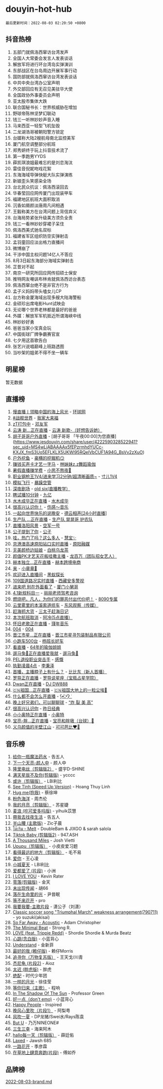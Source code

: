 # douyin-hot-hub

`最后更新时间：2022-08-03 02:20:50 +0800`

## 抖音热榜

1. 五部门就佩洛西窜访台湾发声
1. 全国人大常委会发言人发表谈话
1. 解放军将进行环台湾岛实弹演训
1. 东部战区在台岛周边开展军事行动
1. 国防部就佩洛西窜访台湾发表谈话
1. 中共中央台湾办公室声明
1. 外交部回应有无召见美驻华大使
1. 全国政协外事委员会声明
1. 亚太股市集体大跌
1. 联合国秘书长：世界核威胁在增加
1. 野球帝陈林坚梦幻联动
1. 钱三一听林妙妙声音入睡
1. 马来西亚一轻型飞机坠毁
1. 二龙湖浩哥被朝阳警方锁定
1. 台媒称大陆2艘航母南北监控美军
1. 厦门航空调整部分航班
1. 郑秀妍终于玩上抖音技术流了
1. 第一季跑男YYDS
1. 薛凯琪浪姐最难忘的是刘恋淘汰
1. 雷佳音倪妮吻戏花絮
1. 东海海域导弹快艇大队实弹演练
1. 新娘歪头笑感染全场
1. 台北民众抗议：佩洛西滚回去
1. 华春莹回应网传厦门出现装甲车
1. 福建地区航班大面积取消
1. 沉香如屑颜淡唐周凡间相遇
1. 王毅称美方在台湾问题上背信弃义
1. 台海局势紧张升级美方须负全责
1. 钱三一看林妙妙穿裙子呆住
1. 佩洛西美式驰名双标
1. 福建省军区组织防空实弹射击
1. 孟羽童回应淡出格力直播间
1. 微博崩了
1. 干涉中国主权问题14亿人不答应
1. 8月3日起东海部分海域实弹射击
1. 芷昔对不起
1. 南京一研究所回应网传招硕士保安
1. 推特网友嘲讽布林肯就佩洛西访台表态
1. 佩洛西窜台绝不是非官方行为
1. 孟子义妈妈带头嗑女儿CP
1. 台方称金厦海域出现多艘大陆海警船
1. 金硕珍出席电影Hunt试映会
1. 无论哪个世界老林都是最好的爸爸
1. 外媒：解放军军机抵近所谓海峡中线
1. 林妙妙好勇
1. 爸爸当家小宝真会玩
1. 中国街球厂牌争霸赛官宣
1. 七夕用这首歌告白
1. 张艺兴说唱巅峰上班路透图
1. 当吵架的姐弟不得不坐一辆车

## 明星榜

暂无数据

## 直播榜

1. [慢直播丨领略中国的海上风光](https://webcast.amemv.com/webcast/reflow/7127291985412623134) - [环球网](https://www.iesdouyin.com/share/user/99854964202?sec_uid=MS4wLjABAAAACmUNK8yr2VV3JyWj5_zVxjC0llSWAcYSjtOV0EdyQxs)
1. [#战舰世界](https://webcast.amemv.com/webcast/reflow/7127312258171816735) - [我家大来福](https://www.iesdouyin.com/share/user/4064272446919576?sec_uid=MS4wLjABAAAAKcKdCEJNDmB5aQ_ll554163PJfYd0LFRwGmAISZP6FlpSEfbyPRrA9cw3K04lnIW)
1. [zT打包中](https://webcast.amemv.com/webcast/reflow/7127329921541606158) - [邓友军](https://www.iesdouyin.com/share/user/75696602069?sec_uid=MS4wLjABAAAAEBDkhzJvrosLw6NmRCkvzzq60qicdJwkLkGO1txudj4)
1. [云涛 新...正在直播](https://webcast.amemv.com/webcast/reflow/7127329274639108905) - [云涛 新歌-（好想告诉她）](https://www.iesdouyin.com/share/user/99800378070?sec_uid=MS4wLjABAAAAwpB33NRaN_QU9iG2bjE_B6sx3U4wO_ZjIbyBbx10bZA)
1. [胡子哥哥户外直播](https://webcast.amemv.com/webcast/reflow/7127332295110970126) - [胡子哥哥  「午夜00:00]为您直播](https://www.iesdouyin.com/share/user/4222590328522941?sec_uid=MS4wLjABAAAAx5fEPzrmhdYUCc-KXJX_fmS3Uo5EFLKLX5UKWl95RQelVbCUF1A94G_BsVv2zXuO)
1. [户外挖鱼](https://webcast.amemv.com/webcast/reflow/7127334396033501960) - [豪横的挖掘机😏](https://www.iesdouyin.com/share/user/3351739416190871?sec_uid=MS4wLjABAAAA2e6_Aayr_yMH5zPKFLukWmx0T2yjwEKcPPsWWEn7TqnlkQTbox0o9gQ9fNxTGNEv)
1. [赚钱买声卡才艺一字马](https://webcast.amemv.com/webcast/reflow/7127333756393884453) - [林妹妹z.z舞蹈瑜伽](https://www.iesdouyin.com/share/user/70026030607?sec_uid=MS4wLjABAAAAKQ4GeMaB74weFzW9LW41Zqqas7IycNXwGXPGr2iufHE)
1. [暑假直播赚学费](https://webcast.amemv.com/webcast/reflow/7127326464340839175) - [小思不熬夜🧸](https://www.iesdouyin.com/share/user/51635209305?sec_uid=MS4wLjABAAAAZIaT0r8LFMDoYs9ghuUIcq0e9lHNhI7VZEDJoKWPLU4)
1. [职业钢枪王1V4/进来学习2分钟/超清晰画质~](https://webcast.amemv.com/webcast/reflow/7127343535673625374) - [寸儿1V4](https://www.iesdouyin.com/share/user/2560127808576524?sec_uid=MS4wLjABAAAAGjewpAE3o0eg1isrm99v0gTyRCz2WvsEA7Ip0Zysi44Uf-g_tvbGoKweh7uCpT5r)
1. [模拟飞行](https://webcast.amemv.com/webcast/reflow/7127324053592869646) - [暴躁空管](https://www.iesdouyin.com/share/user/3065892068130939?sec_uid=MS4wLjABAAAABBf6Mnx0bXC5cEWpU9QGbxCFq1n4D7m2r5JL9QMSnqSDoPIrtpqibNrVetRMIbXb)
1. [深夜剧场](https://webcast.amemv.com/webcast/reflow/7127331169506626312) - [old six(直播教学）](https://www.iesdouyin.com/share/user/50714437659?sec_uid=MS4wLjABAAAAD15FU6f7MTaCDZUZI7RV2felVUQFjCZq-vcSqNr6npE)
1. [瞎试播10分钟](https://webcast.amemv.com/webcast/reflow/7127341617937206056) - [九亿](https://www.iesdouyin.com/share/user/3540842931038816?sec_uid=MS4wLjABAAAA43gZn2RII9fkzFDqyKfL2VmCCFXYQCkWpIlRrehB3TUNr2vF_5gTf1c19uri3vB8)
1. [水木成华正在直播](https://webcast.amemv.com/webcast/reflow/7127341344279825166) - [水木成华](https://www.iesdouyin.com/share/user/1429017132547847?sec_uid=MS4wLjABAAAAyAibv6qY10N_4n87ESnOA8FzxgKmN5oWNjsjq3qPT1_zg6KIcwML40tXL4suk7z9)
1. [很高兴认识你！](https://webcast.amemv.com/webcast/reflow/7127295887319436046) - [伤感～音乐](https://www.iesdouyin.com/share/user/3699186218833796?sec_uid=MS4wLjABAAAAI2x9tv9hPrXtRWV_DXNFGWYl1A62Ia0js_RlhO6dCcr0xTVsk4SxuqXN7guCc9pI)
1. [一起向世界快乐的说晚安](https://webcast.amemv.com/webcast/reflow/7127253062187584287) - [德云相声[24小时直播]](https://www.iesdouyin.com/share/user/3659609647876952?sec_uid=MS4wLjABAAAAXyGVVHTCXGyQhVoQHBwiw-6TlQpLDaDCTCn8VGLh_B8G2dCrswKcLQp-XZJnz7P-)
1. [生产队 ...正在直播](https://webcast.amemv.com/webcast/reflow/7127305435882801950) - [生产队 晃晃哥 护农队](https://www.iesdouyin.com/share/user/1538957124835262?sec_uid=MS4wLjABAAAA61chnoa_EfBkmmtyLMZyINYGziOXOl7p0Cozypqurcpyz9EI1hKnm-m0W-aILqn7)
1. [直播洛阳风景](https://webcast.amemv.com/webcast/reflow/7127334388718668555) - [空军一号](https://www.iesdouyin.com/share/user/72663277982?sec_uid=MS4wLjABAAAAytVcfSxdbLHkG3YqP1dXwUQHzmhjGt7gztVuq7KjNSw)
1. [公子提到了你](https://webcast.amemv.com/webcast/reflow/7127110266101189407) - [公子](https://www.iesdouyin.com/share/user/2080695592693535?sec_uid=MS4wLjABAAAAhKX6ffJ8levb9HLA0ZshZWZK5B5hurAw0izGDSkIWVz05YO2V4y-NfTle5egi90x)
1. [哇，热门了吗？这么多人](https://webcast.amemv.com/webcast/reflow/7127312267099573022) - [慧宝✨](https://www.iesdouyin.com/share/user/1881979051582349?sec_uid=MS4wLjABAAAAuigGAvykF-jJyVaRCAd0QFI6wmKo_7VlIthu96DJGktEIDd2P_9xhPMGByw0dddq)
1. [京港澳高速原阳站口实时直播](https://webcast.amemv.com/webcast/reflow/7127160437799488286) - [原阳融媒](https://www.iesdouyin.com/share/user/111244754312?sec_uid=MS4wLjABAAAAEw37AzIjw9dtVJ2mjeg2w4kPxlO1w66z2WfEFHjyRqI)
1. [无美颜桥边姑娘](https://webcast.amemv.com/webcast/reflow/7127295359777245967) - [白桃乌龙茶](https://www.iesdouyin.com/share/user/59241613094?sec_uid=MS4wLjABAAAAwkMZ287Rvdy_kWF3G9WUscdav8KKveTQ_LXG8Snh6Rc)
1. [颜值PK才艺天花板哇撒主播](https://webcast.amemv.com/webcast/reflow/7127310181548985118) - [龙百万（团队招女艺人）](https://www.iesdouyin.com/share/user/2085120638726839?sec_uid=MS4wLjABAAAAqCHcxMhK1KUsZKsk1AxcJ6dnJMYFBstkjjDxb4y2Fp9tpCuCsa6roOq89TLc2hCa)
1. [赫本独立...正在直播](https://webcast.amemv.com/webcast/reflow/7127305908182665999) - [赫本跨境电商](https://www.iesdouyin.com/share/user/110428541889?sec_uid=MS4wLjABAAAAlyQ7VGpsMplxRPyNE1nW7KJwdgnkV3243seWu355a9w)
1. [来](https://webcast.amemv.com/webcast/reflow/7127335925381696291) - [小章章🐙](https://www.iesdouyin.com/share/user/66742967408?sec_uid=MS4wLjABAAAAVZoZPSmP8PXV3pkI70hsYZKtrtn8IFlAzylhpHYmvKc)
1. [欢迎进入直播间](https://webcast.amemv.com/webcast/reflow/7127334175790697246) - [黑蚁探长](https://www.iesdouyin.com/share/user/581012554006318?sec_uid=MS4wLjABAAAA-2ByRJHjkSRcGqgsZ5IXtqRWhUhXsh4h3CmiVvL7k9w)
1. [109国道路况实时直播](https://webcast.amemv.com/webcast/reflow/7127081565284535053) - [西藏安多警视](https://www.iesdouyin.com/share/user/111579226949?sec_uid=MS4wLjABAAAAhU367KAmDZ8jZ3A-OuMPJQg6pJNtwbWw5_TA0IB_KiY)
1. [进来吧 别在外面看了](https://webcast.amemv.com/webcast/reflow/7127310589822978851) - [厦门小舅哥](https://www.iesdouyin.com/share/user/72217183154?sec_uid=MS4wLjABAAAAKPwe4bexL2td-jBsdP7nDEiK6GaD8JLloDqrfmAQMSY)
1. [4.1新规科目一](https://webcast.amemv.com/webcast/reflow/7127323820154800904) - [丽丽老师驾考咨询](https://www.iesdouyin.com/share/user/984785564738116?sec_uid=MS4wLjABAAAAbHgGfhFF85DsoD2gq-XZqCplX9gWFIZcGSE1_BL0mb8)
1. [燃烧吧，凡人，为你们的罪恶付出代价吧！](https://webcast.amemv.com/webcast/reflow/7127112290062568223) - [8090专属](https://www.iesdouyin.com/share/user/2783596299167662?sec_uid=MS4wLjABAAAAF-_z4h1EkqZ3DKFRBOdFeN9xUKotLr4zZnwqrhKszNmHWar2h9pIjfIAtoHSXPKk)
1. [云里雾里的本溪索道缆车](https://webcast.amemv.com/webcast/reflow/7125002570963192612) - [东风观察（传媒）](https://www.iesdouyin.com/share/user/2242612072816271?sec_uid=MS4wLjABAAAA9Rj2a5yFGEGxC1gCPXJBIL6ed2dc4rY1jnnpBv-Js3OS6vaHyWksONc2TLerAa5s)
1. [赶海抓大货](https://webcast.amemv.com/webcast/reflow/7127331499514678056) - [三太子赶海日记](https://www.iesdouyin.com/share/user/444633261030333?sec_uid=MS4wLjABAAAAi3Qm6NylUrFIudWbe9bLTQQ3fPn3V-YwIQP0_3GHj_M)
1. [本次航班取消](https://webcast.amemv.com/webcast/reflow/7127315595158113031) - [阿冷(5点直播）](https://www.iesdouyin.com/share/user/1042772234086824?sec_uid=MS4wLjABAAAAlvnMNB_Md2c7Ebt-Wi3emc6ItvejE10RVBnibAir_8nc8Cov1FhXUdG_MPtZFh5O)
1. [怀旧老歌正在直播](https://webcast.amemv.com/webcast/reflow/7126693296952429349) - [瑾年音乐](https://www.iesdouyin.com/share/user/50255744213?sec_uid=MS4wLjABAAAAr5efp_RlcsvWt61g2w2rLb5hN2MKuhYZ7vHD7khXPlA)
1. [004](https://webcast.amemv.com/webcast/reflow/7127339647021173536) - [004](https://www.iesdouyin.com/share/user/58631829727?sec_uid=MS4wLjABAAAA4-Frwkjp544mbi4FjXruVJ0BPS3d5Cod6kjg1I_muYA)
1. [晋江市星...正在直播](https://webcast.amemv.com/webcast/reflow/7127341978093767436) - [晋江市星寻包装制品有限公司](https://www.iesdouyin.com/share/user/44442319857975?sec_uid=MS4wLjABAAAAKMtgsrYve9zTqN54IltRM-cGawOJ-5MQP5Or6SdQoxM)
1. [小跑车500台](https://webcast.amemv.com/webcast/reflow/7127331881028258598) - [杨班长好车](https://www.iesdouyin.com/share/user/3136267478635555?sec_uid=MS4wLjABAAAAdtU8WtUkz8jpOlpyzEMHrAi5YqsZyUwpQFYfNtIbZYpO23-Z49FNu5qqanR-4SX6)
1. [看直播](https://webcast.amemv.com/webcast/reflow/7127336331948100367) - [64年的瑜伽姐姐](https://www.iesdouyin.com/share/user/108820936560?sec_uid=MS4wLjABAAAApbtlIp1KrWaXmUbhdYOo46GO5i86eOq5B7SZP0D3teI)
1. [遛马兔🐰正在直播爱我就](https://webcast.amemv.com/webcast/reflow/7127342994574822159) - [遛马兔🐰](https://www.iesdouyin.com/share/user/3382533257702080?sec_uid=MS4wLjABAAAAx7svtt3EwaOZZ5IQS04dVkN7967fUzL2hZx2Ai-r2oSV-5zo4bOSvFae2L359XTB)
1. [PEL退役职业突击手](https://webcast.amemv.com/webcast/reflow/7127331635988548383) - [感慨](https://www.iesdouyin.com/share/user/64935712541?sec_uid=MS4wLjABAAAAStDH_GHyAnMKeYFwjDdioEiw0SPk5g1fC5Cf1c2F2cM)
1. [执勤凌晨4点](https://webcast.amemv.com/webcast/reflow/7127327514996919081) - [李秉泽](https://www.iesdouyin.com/share/user/3544435309420240?sec_uid=MS4wLjABAAAA1prUvJmdKECrjiEtPM5iBO1kRwiD9e2qXWiCIwYpld5tRRwTjM4Y2WV_Mc28fVyw)
1. [首播，主播脖子上有什么？](https://webcast.amemv.com/webcast/reflow/7127334155834182413) - [比比东（新人首播）](https://www.iesdouyin.com/share/user/3394897693128355?sec_uid=MS4wLjABAAAA-eQGIio7SDEpTiUf-kTfz4sJnBjcNUYV8fPZNUDYbfhS69G0FvFfPqv-0Zo9ONrE)
1. [罗导正在直播](https://webcast.amemv.com/webcast/reflow/7127342269618735886) - [罗导说星座（宝瓶占星学院）](https://www.iesdouyin.com/share/user/95591948189?sec_uid=MS4wLjABAAAAHRd4SRorKFxLNttjpDB1jGwoujgMm7X1iW92fcPc3yM)
1. [Dwan正在直播](https://webcast.amemv.com/webcast/reflow/7127324392102693639) - [DJ DW888](https://www.iesdouyin.com/share/user/100256936246?sec_uid=MS4wLjABAAAABadr86gAwPMFIaBYzcS8k_0JP24-D3Cjo5ujGkknibI)
1. [🇨🇳祖国...正在直播](https://webcast.amemv.com/webcast/reflow/7127338112665062175) - [🇨🇳祖国大地上的一粒尘埃🙏](https://www.iesdouyin.com/share/user/1750018916106059?sec_uid=MS4wLjABAAAAVl0Mn179zAlv82rpiJBU2mXShamqyWiUm4Ho193-OBNk9BSR6nvvHK2WW6jditdB)
1. [什么都不会怎么开直播](https://webcast.amemv.com/webcast/reflow/7127312430266419981) - [ʕ̯•͡˔•̯᷅ʔ ᐝ](https://www.iesdouyin.com/share/user/4821194913629?sec_uid=MS4wLjABAAAAdmb2oIFHm0a8lU8PuihsQVCI422vQDqbls8_k6E-PkI)
1. [晚上好兄弟们，可以聊聊球](https://webcast.amemv.com/webcast/reflow/7127325470655712031) - [“炸 裂 美 高”](https://www.iesdouyin.com/share/user/4275346428659100?sec_uid=MS4wLjABAAAA_AQxuSbCdcPoju0V2IkLmyBEEO06xJDu30_389LwGlrlGSjWzCUFTC9OfYQTMsQg)
1. [很高兴认识你](https://webcast.amemv.com/webcast/reflow/7127326346698607396) - [昨日经典](https://www.iesdouyin.com/share/user/2450169636075966?sec_uid=MS4wLjABAAAA8M6WE_zPnlESur8PKqkztmFKSpv6PlNhx9AcXGbumdUyWZHdUR9O-okFwvXf3Otp)
1. [小小奥特正在直播](https://webcast.amemv.com/webcast/reflow/7127336538056542984) - [小奥特](https://www.iesdouyin.com/share/user/2123889556063726?sec_uid=MS4wLjABAAAA-UeLEzLbY8S8ER2tK4I0wuKJuatd7EW7QParWsSBPDapPEfiqhXe75LVRNw8uOhg)
1. [宝亮-胖...正在直播](https://webcast.amemv.com/webcast/reflow/7127294778728647424) - [宝亮和胖墩（台球）🎱](https://www.iesdouyin.com/share/user/3980702166033288?sec_uid=MS4wLjABAAAA5bMF1-lSSziEcky77KoVuMBeGuUjuEkVjakTQw2MSkiYFL90H6p8hXc695iW-zEL)
1. [义乌颜值的半壁江山](https://webcast.amemv.com/webcast/reflow/7127316139520559879) - [可可芭比❤️‍🔥](https://www.iesdouyin.com/share/user/814064216579604?sec_uid=MS4wLjABAAAA0kFGAZ-iE5KVLlrgx1izzacj2YC4fdp0p7F8tDf36n8)

## 音乐榜

1. [给你一瓶魔法药水](https://sf6-cdn-tos.douyinstatic.com/obj/tos-cn-ve-2774/7feb593ee8de4da69c1370c49d58b610) - 告五人
1. [下一个天亮-颜人中](https://sf3-cdn-tos.douyinstatic.com/obj/tos-cn-ve-2774/708711beff664743880de4d894dbe1fc) - 颜人中
1. [隆里电丝（剪辑版2）](https://sf3-cdn-tos.douyinstatic.com/obj/tos-cn-ve-2774/71295eab838a43b2a4d5bb5f6bf8dbf7) - 盛宇D-SHINE
1. [满天星辰不及你(剪辑版)](https://sf6-cdn-tos.douyinstatic.com/obj/tos-cn-ve-2774/3ce8247b98cd4d9c9f6c054899259a87) - ycccc
1. [或许（剪辑版）](https://sf6-cdn-tos.douyinstatic.com/obj/tos-cn-ve-2774/9f28eadc95fd446ea33d23555c7f02ed) - LBI利比
1. [See Tình (Speed Up Version)](https://sf3-cdn-tos.douyinstatic.com/obj/tos-cn-ve-2774/301481e082f64064adeb6285740d54eb) - Hoang Thuy Linh
1. [Hug me(抱我)]() - 蔡徐坤
1. [粉色海洋]() - 周杰伦
1. [我的月亮（剪辑版）]() - 苏星婕
1. [麦浪 (吃可爱多吗版)](https://sf3-cdn-tos.douyinstatic.com/obj/tos-cn-ve-2774/fb2bf2aaa2854aaa8ec0fcfabbee4bd8) - yihuik苡慧
1. [帶我去找夜生活]() - 告五人
1. [半山腰 (主歌版)](https://sf3-cdn-tos.douyinstatic.com/obj/tos-cn-ve-2774/9c05de55a3e343cba35eda07fbd90ab2) - Zic子晨
1. [โต๊ะริม - Melt](https://sf3-cdn-tos.douyinstatic.com/obj/tos-cn-ve-2774/a9315380427a4088b0aaa11093a69b46) - DoubleBam & JIXGO & sarah salola
1. [Tiktok Baby (剪辑版2)](https://sf3-cdn-tos.douyinstatic.com/obj/tos-cn-ve-2774/409234e9be76489d9e51cf47453104f6) - 947.ASH
1. [A Thousand Miles]() - Josh Vietti
1. [Upupu（剪辑版）](https://sf3-cdn-tos.douyinstatic.com/obj/tos-cn-ve-2774/f05adf8a32ec4a9290c3215caa938174) - 小皮皮爱习题
1. [看得最远的地方（剪辑版）](https://sf6-cdn-tos.douyinstatic.com/obj/tos-cn-ve-2774/7e3cdc91401846d0a5a08ac34c7105ad) - 毛不易
1. [爱你](https://sf3-cdn-tos.douyinstatic.com/obj/tos-cn-ve-2774/738d8b240f1e4519b44cf31c84e02e24) - 王心凌
1. [小城夏天]() - LBI利比
1. [爱都爱了 (片段)]() - 小洲
1. [I LOVE YOU](https://sf3-cdn-tos.douyinstatic.com/obj/tos-cn-ve-2774/405c4cbe02ed4ee6ab6e84be1907f54f) - Kevin Rater
1. [零落(剪辑版)](https://sf3-cdn-tos.douyinstatic.com/obj/tos-cn-ve-2774/3f8755b6b8f9427abf5f192dbec92abc) - 金天
1. [未出现传闻]() - 胡66
1. [落在生命里的光](https://sf3-cdn-tos.douyinstatic.com/obj/tos-cn-ve-2774/6a3ac5299a304a0babc779305d06ec09) - 尹昔眠
1. [等不来花开]() - pro
1. [我要我要-主歌片段]() - 潇公子（刘潇）
1. [Classic soccer song "Triumphal March" weakness arrangement(790711)](https://sf3-cdn-tos.douyinstatic.com/obj/tos-cn-ve-2774/7881e2ee1b664fe9ae8d0b4e47c46751) - yo suzuki(akisai)
1. [So Far Away - Acoustic](https://sf6-cdn-tos.douyinstatic.com/obj/tos-cn-ve-2774/61ae1d10dc344d839cc414e60fbc1cd7) - Adam Christopher
1. [The Minimal Beat](https://sf6-cdn-tos.douyinstatic.com/obj/tos-cn-ve-2774/0c4d6af410e64cd1a4cee2611b1e0527) - Strong R.
1. [LOVE (feat. Trippie Redd)](https://sf3-cdn-tos.douyinstatic.com/obj/tos-cn-ve-2774/ef24f2a301734ccebd5a4822849eabef) - Shordie Shordie & Murda Beatz
1. [心跳(念白版)](https://sf6-cdn-tos.douyinstatic.com/obj/tos-cn-ve-2774/a57e8cac11fe46e8932f59ddd8a7c03e) - 小蓝背心
1. [Understand]() - 金新菲
1. [最好的我 (赖仔版)]() - 赖仔Morris
1. [追寻你（万物复苏版）](https://sf6-cdn-tos.douyinstatic.com/obj/tos-cn-ve-2774/cfb22ccf85784f2f83bcefe9ad675822) - 王天戈/川青
1. [杰尼龟 (片段2)](https://sf3-cdn-tos.douyinstatic.com/obj/tos-cn-ve-2774/a2295e5defa04ed9972b88f2f6b46a86) - Aioz
1. [太迟 (胖虎版)]() - 胖虎
1. [绝配]() - 时代少年团
1. [一样的月光]() - 徐佳莹
1. [等你归来（主歌）](https://sf3-cdn-tos.douyinstatic.com/obj/tos-cn-ve-2774/e4e9a639694b44ddb269a82fe57b96f5) - 程响
1. [In The Shadow Of The Sun]() - Professor Green
1. [好一点（don't emo)]() - 小蓝背心
1. [Happy People]() - Inspired
1. [晚风心里吹（片段1）](https://sf3-cdn-tos.douyinstatic.com/obj/tos-cn-ve-2774/504672ab830c472fa6a5870195b458a9) - 阿梨粤
1. [风吹一夏](https://sf6-cdn-tos.douyinstatic.com/obj/tos-cn-ve-2774/64b5a4609eb843c29c974d39d4d5d058) - DP龙猪/Swei水/Rays陈袁
1. [But U](https://sf3-cdn-tos.douyinstatic.com/obj/tos-cn-ve-2774/c9b24e803abb480a87dd1768e2eb1da3) - 乃万NINEONE#
1. [三生三幸]() - 海来阿木
1. [hallo每一天（剪辑版）](https://sf3-cdn-tos.douyinstatic.com/obj/tos-cn-ve-2774/e212772f9d4842e3a75837471eff7f63) - 薛廷佑
1. [Laxed](https://sf6-cdn-tos.douyinstatic.com/obj/tos-cn-ve-2774/d8c0f1a0a60448c58c3808152a059c8e) - Jawsh 685
1. [一路花开]() - 季彦霖
1. [在草地上肆意奔跑(片段)](https://sf3-cdn-tos.douyinstatic.com/obj/tos-cn-ve-2774/53a701c9c2fa45a0b21bb0c91aa90880) - 傅如乔

## 品牌榜

[2022-08-03-brand.md](2022-08-03-brand.md)

